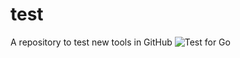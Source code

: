 # test
A repository to test new tools in GitHub
![Test for Go](https://github.com/DhunterAO/test/workflows/Test%20for%20Go/badge.svg)
